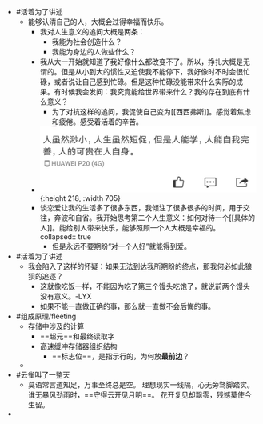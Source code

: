 - #活着为了讲述
	- 能够认清自己的人，大概会过得幸福而快乐。
		- 我对人生意义的追问大概是两条：
			- 我能为社会创造什么？
			- 我能为身边的人做些什么？
		- 我从大一开始就知道了我好像什么都改变不了。所以，挣扎大概是无谓的。但是从小到大的惯性又迫使我不能停下，我好像时不时会很忙碌，或者说让自己感到忙碌。但是这种忙碌没能带来什么实际的成果。有时候我会发问：我究竟能给世界带来什么？我的存在到底有什么意义？
			- 为了对抗这样的追问，我促使自己变为[[西西弗斯]]。感觉着焦虑和疲倦。感受着活着的辛苦。
		- ![image.png](../assets/image_1661140136163_0.png){:height 218, :width 705}
		- 谈恋爱让我的生活多了很多东西，我倾注了很多很多的时间，用于交往，奔波和自省。我开始思考第二个人生意义：如何对待一个[[具体的人]]。能给别人带来快乐，能够照顾一个人大概是幸福的。
		  collapsed:: true
			- 但是永远不要期盼“对一个人好”就能得到爱。
- #活着为了讲述
	- 我会陷入了这样的怀疑：如果无法到达我所期盼的终点，那我何必如此狼狈的追逐？
		- 这就像吃饭一样，不能因为吃了第三个馒头吃饱了，就说前两个馒头没有意义。-LYX
		- 如果不能一直做正确的事，那么就一直做不会后悔的事。
- #组成原理/fleeting
	- 存储中涉及的计算
		- ==超元==和最终读取字
		- 高速缓冲存储器组织结构
			- ==标志位==，是指示行的，为何放**最前边**？
	-
- #云雀叫了一整天
	- 莫语常言道知足，万事至终总是空。
	  理想现实一线隔，心无旁骛脚踏实。
	  谁无暴风劲雨时，==守得云开见月明==。
	  花开复见却飘零，残憾莫使今生留。
-